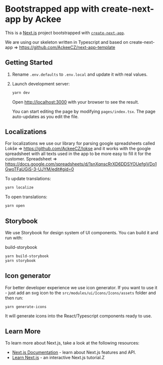 # Bootstrapped app with create-next-app by Ackee

This is a [Next.js](https://nextjs.org/) project bootstrapped with [`create-next-app`](https://github.com/vercel/next.js/tree/canary/packages/create-next-app).

We are using our skeleton written in Typescript and based on create-next-app => https://github.com/AckeeCZ/next-app-template

## Getting Started

1. Rename `.env.defaults` to `.env.local` and update it with real values.

2. Launch development server:

    ```sh
    yarn dev
    ```

    Open [http://localhost:3000](http://localhost:3000) with your browser to see the result.

    You can start editing the page by modifying `pages/index.tsx`. The page auto-updates as you edit the file.

## Localizations

For localizations we use our library for parsing google spreadsheets called Lokše => https://github.com/AckeeCZ/lokse and it works with the google spreadsheet with all texts used in the app to be more easy to fill it for the customer.
Spreadsheet => https://docs.google.com/spreadsheets/d/1snXqnscRrXD6DDSYOUefgiVDo1GwoTFaUGiS-3-UJYM/edit#gid=0

To update translations:

```bash
yarn localize
```

To open translations:

```sh
yarn open
```

## Storybook

We use Storybook for design system of UI components. You can build it and run with:

build-storybook

```bash
yarn build-storybook
yarn storybook
```

## Icon generator

For better developer experience we use icon generator. If you want to use it - just add an svg icon to the `src/modules/ui/Icons/Icons/assets` folder and then run:

```bash
yarn generate-icons
```

It will generate icons into the React/Typescript components ready to use.

## Learn More

To learn more about Next.js, take a look at the following resources:

-   [Next.js Documentation](https://nextjs.org/docs) - learn about Next.js features and API.
-   [Learn Next.js](https://nextjs.org/learn) - an interactive Next.js tutorial.Z
